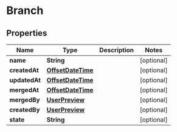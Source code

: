 

# Branch

## Properties

Name | Type | Description | Notes
------------ | ------------- | ------------- | -------------
**name** | **String** |  |  [optional]
**createdAt** | [**OffsetDateTime**](OffsetDateTime.md) |  |  [optional]
**updatedAt** | [**OffsetDateTime**](OffsetDateTime.md) |  |  [optional]
**mergedAt** | [**OffsetDateTime**](OffsetDateTime.md) |  |  [optional]
**mergedBy** | [**UserPreview**](UserPreview.md) |  |  [optional]
**createdBy** | [**UserPreview**](UserPreview.md) |  |  [optional]
**state** | **String** |  |  [optional]



